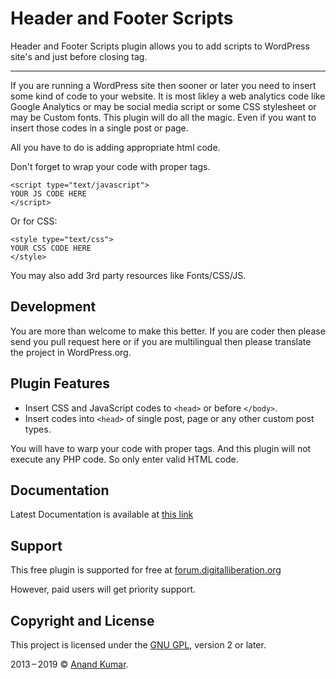 # Header and Footer Scripts

Header and Footer Scripts plugin allows you to add scripts to WordPress site's <head> and just before closing <body> tag.

---

If you are running a WordPress site then sooner or later you need to insert some kind of code to your website. It is most likley a web analytics code like Google Analytics or may be social media script or some CSS stylesheet or may be Custom fonts. This plugin will do all the magic. Even if you want to insert those codes in a single post or page.

All you have to do is adding appropriate html code.

Don't forget to wrap your code with proper tags.

	<script type="text/javascript">
	YOUR JS CODE HERE
	</script>

Or for CSS:

	<style type="text/css">
	YOUR CSS CODE HERE
	</style>

You may also add 3rd party resources like Fonts/CSS/JS.

## Development
You are more than welcome to make this better. If you are coder then please send you pull request here or if you are multilingual then please translate the project in WordPress.org.

## Plugin Features
* Insert CSS and JavaScript codes to `<head>` or before `</body>`.
* Insert codes into `<head>` of single post, page or any other custom post types.

You will have to warp your code with proper tags. And this plugin will not execute any PHP code. So only enter valid HTML code.

## Documentation
Latest Documentation is available at [this link](http://digitalliberation.org/docs/header-and-footer-scripts)

## Support
This free plugin is supported for free at [forum.digitalliberation.org](https://forum.digitalliberation.org/category/10/header-and-footer-scripts)

However, paid users will get priority support.

## Copyright and License

This project is licensed under the [GNU GPL](http://www.gnu.org/licenses/old-licenses/gpl-2.0.html), version 2 or later.

2013&thinsp;&ndash;&thinsp;2019 &copy; [Anand Kumar](http://www.anandkumar.net).
